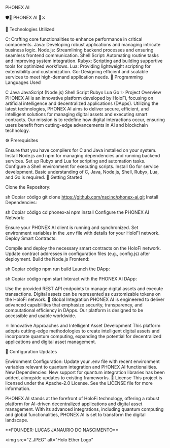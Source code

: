 PHONEX AI


🛡️🤖 PHONEX AI 🤖⚔️

🌌 Technologies Utilized

C: Crafting core functionalities to enhance performance in critical components.
Java: Developing robust applications and managing intricate business logic.
Node.js: Streamlining backend processes and ensuring seamless frontend communication.
Shell Script: Automating routine tasks and improving system integration.
Rubyx: Scripting and building supportive tools for optimized workflows.
Lua: Providing lightweight scripting for extensibility and customization.
Go: Designing efficient and scalable services to meet high-demand application needs.
🌟 Programming Languages Used

C
Java
JavaScript (Node.js)
Shell Script
Rubyx
Lua
Go
✨ Project Overview PHONEX AI is an innovative platform developed by HoloFi, focusing on artificial intelligence and decentralized applications (DApps). Utilizing the latest technologies, PHONEX AI aims to deliver secure, efficient, and intelligent solutions for managing digital assets and executing smart contracts. Our mission is to redefine how digital interactions occur, ensuring users benefit from cutting-edge advancements in AI and blockchain technology.

⚙️ Prerequisites

Ensure that you have compilers for C and Java installed on your system.
Install Node.js and npm for managing dependencies and running backend services.
Set up Rubyx and Lua for scripting and automation tasks.
Configure a Shell environment for executing scripts.
Install Go for service development.
Basic understanding of C, Java, Node.js, Shell, Rubyx, Lua, and Go is required.
🚀 Getting Started

Clone the Repository:

sh
Copiar código
git clone https://github.com/nscinc/phonex-ai.git
Install Dependencies:

sh
Copiar código
cd phonex-ai
npm install
Configure the PHONEX AI Network:

Ensure your PHONEX AI client is running and synchronized.
Set environment variables in the .env file with details for your HoloFi network.
Deploy Smart Contracts:

Compile and deploy the necessary smart contracts on the HoloFi network.
Update contract addresses in configuration files (e.g., config.js) after deployment.
Build the Node.js Frontend:

sh
Copiar código
npm run build
Launch the DApp:

sh
Copiar código
npm start
Interact with the PHONEX AI DApp:

Use the provided REST API endpoints to manage digital assets and execute transactions.
Digital assets can be represented as customizable tokens on the HoloFi network.
🌌 Global Integration PHONEX AI is engineered to deliver advanced capabilities that emphasize security, transparency, and computational efficiency in DApps. Our platform is designed to be accessible and usable worldwide.

⚛️ Innovative Approaches and Intelligent Asset Development This platform adopts cutting-edge methodologies to create intelligent digital assets and incorporate quantum computing, expanding the potential for decentralized applications and digital asset management.

🔧 Configuration Updates

Environment Configuration: Update your .env file with recent environment variables relevant to quantum integration and PHONEX AI functionalities.
New Dependencies: New support for quantum integration libraries has been added, alongside updates to existing frameworks.
📜 License This project is licensed under the Apache-2.0 License. See the LICENSE file for more information.

PHONEX AI stands at the forefront of HoloFi technology, offering a robust platform for AI-driven decentralized applications and digital asset management. With its advanced integrations, including quantum computing and global functionalities, PHONEX AI is set to transform the digital landscape.

<p>**FOUNDER: LUCAS JANAURIO DO NASCIMENTO**</p>

<img src="Z.JPEG" alt="Holo Ether Logo"